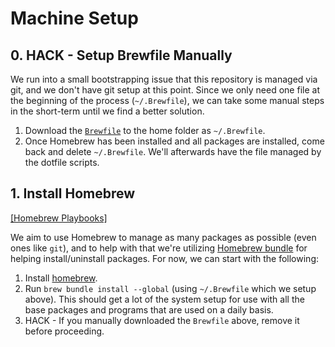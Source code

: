 # Machine Setup
## 0. HACK - Setup Brewfile Manually

We run into a small bootstrapping issue that this repository is managed via git, and we don't have git setup at this point. Since we only need one file at the beginning of the process (`~/.Brewfile`), we can take some manual steps in the short-term until we find a better solution.

1. Download the [`Brewfile`](./dotfiles/files/Brewfile) to the home folder as `~/.Brewfile`.
2. Once Homebrew has been installed and all packages are installed, come back and delete `~/.Brewfile`. We'll afterwards have the file managed by the dotfile scripts.

## 1. Install Homebrew

[[Homebrew Playbooks]](./playbooks/homebrew.md)

We aim to use Homebrew to manage as many packages as possible (even ones like `git`), and to help with that we're utilizing [Homebrew bundle](https://github.com/Homebrew/homebrew-bundle) for helping install/uninstall packages. For now, we can start with the following:

1. Install [homebrew](http://brew.sh).
2. Run `brew bundle install --global` (using `~/.Brewfile` which we setup above). This should get a lot of the system setup for use with all the base packages and programs that are used on a daily basis.
3. HACK - If you manually downloaded the `Brewfile` above, remove it before proceeding.
